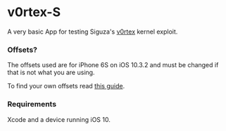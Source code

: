 # v0rtex-S

A very basic App for testing Siguza's [v0rtex](https://github.com/Siguza/v0rtex) kernel exploit.


### Offsets?

The offsets used are for iPhone 6S on iOS 10.3.2 and must be changed if that is not what you are using.

To find your own offsets read [this guide](https://gist.github.com/uroboro/5b2b2b2aa1793132c4e91826ce844957).


### Requirements

Xcode and a device running iOS 10.
